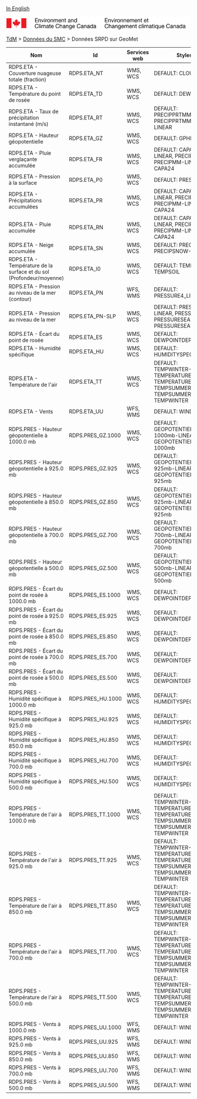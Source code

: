 [In English](geomet-rdps_en.md)

![ECCC logo](../../img_eccc-logo.png)

[TdM](../../readme_fr.md) > [Données du SMC](../readme_fr.md) > Données SRPD sur GeoMet


Nom                                                                 | Id                | Services web | Styles                                                                                                
--------------------------------------------------------------------|-------------------|--------------|-------------------------------------------------------------------------------------------------------
RDPS.ETA - Couverture nuageuse totale (fraction)                    | RDPS.ETA_NT       | WMS, WCS     | DEFAULT: CLOUD                                                                                        
RDPS.ETA - Température du point de rosée                            | RDPS.ETA_TD       | WMS, WCS     | DEFAULT: DEWPOINT                                                                                     
RDPS.ETA - Taux de précipitation instantané (m/s)                   | RDPS.ETA_RT       | WMS, WCS     | DEFAULT: PRECIPPRTMMH, PRECIPPRTMMH-LINEAR                                                            
RDPS.ETA - Hauteur géopotentielle                                   | RDPS.ETA_GZ       | WMS, WCS     | DEFAULT: GPHEIGHT                                                                                     
RDPS.ETA -  Pluie verglaçante accumulée                             | RDPS.ETA_FR       | WMS, WCS     | DEFAULT: CAPA24-LINEAR, PRECIPMM, PRECIPMM-LINEAR, CAPA24                                             
RDPS.ETA - Pression à la surface                                    | RDPS.ETA_P0       | WMS, WCS     | DEFAULT: PRESSURE                                                                                     
RDPS.ETA - Précipitations accumulées                                | RDPS.ETA_PR       | WMS, WCS     | DEFAULT: CAPA24-LINEAR, PRECIPMM, PRECIPMM-LINEAR, CAPA24                                             
RDPS.ETA - Pluie accumulée                                          | RDPS.ETA_RN       | WMS, WCS     | DEFAULT: CAPA24-LINEAR, PRECIPMM, PRECIPMM-LINEAR, CAPA24                                             
RDPS.ETA - Neige accumulée                                          | RDPS.ETA_SN       | WMS, WCS     | DEFAULT: PRECIPSNOW, PRECIPSNOW-LINEAR                                                                
RDPS.ETA - Température de la surface et du sol (Profondeur/moyenne) | RDPS.ETA_I0       | WMS, WCS     | DEFAULT: TEMPSOIL, TEMPSOIL                                                                           
RDPS.ETA - Pression au niveau de la mer (contour)                   | RDPS.ETA_PN       | WFS, WMS     | DEFAULT: PRESSURE4_LINE                                                                               
RDPS.ETA - Pression au niveau de la mer                             | RDPS.ETA_PN-SLP   | WMS, WCS     | DEFAULT: PRESSURE4-LINEAR, PRESSURE4, PRESSURESEAHIGH, PRESSURESEALOW                                 
RDPS.ETA - Écart du point de rosée                                  | RDPS.ETA_ES       | WMS, WCS     | DEFAULT: DEWPOINTDEP                                                                                  
RDPS.ETA - Humidité spécifique                                      | RDPS.ETA_HU       | WMS, WCS     | DEFAULT: HUMIDITYSPEC                                                                                 
RDPS.ETA - Température de l'air                                     | RDPS.ETA_TT       | WMS, WCS     | DEFAULT: TEMPWINTER-LINEAR, TEMPERATURE, TEMPERATURE-LINEAR, TEMPSUMMER, TEMPSUMMER-LINEAR, TEMPWINTER
RDPS.ETA - Vents                                                    | RDPS.ETA_UU       | WFS, WMS     | DEFAULT: WINDARROW                                                                                    
RDPS.PRES - Hauteur géopotentielle à 1000.0 mb                      | RDPS.PRES_GZ.1000 | WMS, WCS     | DEFAULT: GEOPOTENTIELHEIGHT-1000mb-LINEAR, GEOPOTENTIELHEIGHT-1000mb                                  
RDPS.PRES - Hauteur géopotentielle à 925.0 mb                       | RDPS.PRES_GZ.925  | WMS, WCS     | DEFAULT: GEOPOTENTIELHEIGHT-925mb-LINEAR, GEOPOTENTIELHEIGHT-925mb                                    
RDPS.PRES - Hauteur géopotentielle à 850.0 mb                       | RDPS.PRES_GZ.850  | WMS, WCS     | DEFAULT: GEOPOTENTIELHEIGHT-925mb-LINEAR, GEOPOTENTIELHEIGHT-925mb                                    
RDPS.PRES - Hauteur géopotentielle à 700.0 mb                       | RDPS.PRES_GZ.700  | WMS, WCS     | DEFAULT: GEOPOTENTIELHEIGHT-700mb-LINEAR, GEOPOTENTIELHEIGHT-700mb                                    
RDPS.PRES - Hauteur géopotentielle à 500.0 mb                       | RDPS.PRES_GZ.500  | WMS, WCS     | DEFAULT: GEOPOTENTIELHEIGHT-500mb-LINEAR, GEOPOTENTIELHEIGHT-500mb                                    
RDPS.PRES - Écart du point de rosée à 1000.0 mb                     | RDPS.PRES_ES.1000 | WMS, WCS     | DEFAULT: DEWPOINTDEP                                                                                  
RDPS.PRES - Écart du point de rosée à 925.0 mb                      | RDPS.PRES_ES.925  | WMS, WCS     | DEFAULT: DEWPOINTDEP                                                                                  
RDPS.PRES - Écart du point de rosée à 850.0 mb                      | RDPS.PRES_ES.850  | WMS, WCS     | DEFAULT: DEWPOINTDEP                                                                                  
RDPS.PRES - Écart du point de rosée à 700.0 mb                      | RDPS.PRES_ES.700  | WMS, WCS     | DEFAULT: DEWPOINTDEP                                                                                  
RDPS.PRES - Écart du point de rosée à 500.0 mb                      | RDPS.PRES_ES.500  | WMS, WCS     | DEFAULT: DEWPOINTDEP                                                                                  
RDPS.PRES - Humidité spécifique à 1000.0 mb                         | RDPS.PRES_HU.1000 | WMS, WCS     | DEFAULT: HUMIDITYSPEC                                                                                 
RDPS.PRES - Humidité spécifique à 925.0 mb                          | RDPS.PRES_HU.925  | WMS, WCS     | DEFAULT: HUMIDITYSPEC                                                                                 
RDPS.PRES - Humidité spécifique à 850.0 mb                          | RDPS.PRES_HU.850  | WMS, WCS     | DEFAULT: HUMIDITYSPEC                                                                                 
RDPS.PRES - Humidité spécifique à 700.0 mb                          | RDPS.PRES_HU.700  | WMS, WCS     | DEFAULT: HUMIDITYSPEC                                                                                 
RDPS.PRES - Humidité spécifique à 500.0 mb                          | RDPS.PRES_HU.500  | WMS, WCS     | DEFAULT: HUMIDITYSPEC                                                                                 
RDPS.PRES - Température de l'air à 1000.0 mb                        | RDPS.PRES_TT.1000 | WMS, WCS     | DEFAULT: TEMPWINTER-LINEAR, TEMPERATURE, TEMPERATURE-LINEAR, TEMPSUMMER, TEMPSUMMER-LINEAR, TEMPWINTER
RDPS.PRES - Température de l'air à 925.0 mb                         | RDPS.PRES_TT.925  | WMS, WCS     | DEFAULT: TEMPWINTER-LINEAR, TEMPERATURE, TEMPERATURE-LINEAR, TEMPSUMMER, TEMPSUMMER-LINEAR, TEMPWINTER
RDPS.PRES - Température de l'air à 850.0 mb                         | RDPS.PRES_TT.850  | WMS, WCS     | DEFAULT: TEMPWINTER-LINEAR, TEMPERATURE, TEMPERATURE-LINEAR, TEMPSUMMER, TEMPSUMMER-LINEAR, TEMPWINTER
RDPS.PRES - Température de l'air à 700.0 mb                         | RDPS.PRES_TT.700  | WMS, WCS     | DEFAULT: TEMPWINTER-LINEAR, TEMPERATURE, TEMPERATURE-LINEAR, TEMPSUMMER, TEMPSUMMER-LINEAR, TEMPWINTER
RDPS.PRES - Température de l'air à 500.0 mb                         | RDPS.PRES_TT.500  | WMS, WCS     | DEFAULT: TEMPWINTER-LINEAR, TEMPERATURE, TEMPERATURE-LINEAR, TEMPSUMMER, TEMPSUMMER-LINEAR, TEMPWINTER
RDPS.PRES - Vents à 1000.0 mb                                       | RDPS.PRES_UU.1000 | WFS, WMS     | DEFAULT: WINDARROW                                                                                    
RDPS.PRES - Vents à 925.0 mb                                        | RDPS.PRES_UU.925  | WFS, WMS     | DEFAULT: WINDARROW                                                                                    
RDPS.PRES - Vents à 850.0 mb                                        | RDPS.PRES_UU.850  | WFS, WMS     | DEFAULT: WINDARROW                                                                                    
RDPS.PRES - Vents à 700.0 mb                                        | RDPS.PRES_UU.700  | WFS, WMS     | DEFAULT: WINDARROW                                                                                    
RDPS.PRES - Vents à 500.0 mb                                        | RDPS.PRES_UU.500  | WFS, WMS     | DEFAULT: WINDARROW                                                                                    

